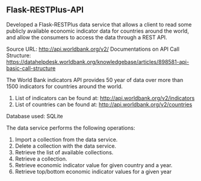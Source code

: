 ## Flask-RESTPlus-API

Developed a Flask-RESTPlus data service that allows a client to read some publicly available economic indicator data for countries around the world, and allow the consumers to access the data through a REST API.

Source URL: http://api.worldbank.org/v2/
Documentations on API Call Structure: https://datahelpdesk.worldbank.org/knowledgebase/articles/898581-api-basic-call-structure

The World Bank indicators API provides 50 year of data over more than 1500 indicators for countries around the world.
1. List of indicators can be found at: http://api.worldbank.org/v2/indicators
2. List of countries can be found at: http://api.worldbank.org/v2/countries

Database used: SQLite

The data service performs the following operations:
1. Import a collection from the data service.
2. Delete a collection with the data service.
3. Retrieve the list of available collections.
4. Retrieve a collection.
5. Retrieve economic indicator value for given country and a year.
6. Retrieve top/bottom economic indicator values for a given year
